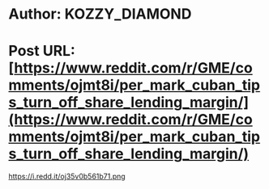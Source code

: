 # Author: KOZZY_DIAMOND
# Post URL: [https://www.reddit.com/r/GME/comments/ojmt8i/per_mark_cuban_tips_turn_off_share_lending_margin/](https://www.reddit.com/r/GME/comments/ojmt8i/per_mark_cuban_tips_turn_off_share_lending_margin/)


https://i.redd.it/oj35v0b561b71.png